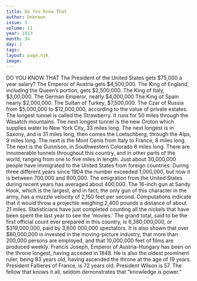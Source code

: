 ```yaml
---
title: Do You Know That
author: Unknown
issue: 5
volume: 11
year: 1913
month: 34
day: 2
tags:
layout: page.njk
image:
---
```

DO YOU KNOW THAT   The President of the United States gets $75,000 a year salary?    The Emperor of Austria gets $4,500,000.    The King of England, including the Queen’s portion, gets $2,500,000.    The King of Italy, $3,00,000.    The German Emperor, nearly $4,000,000    The King of Spain nearly $2,000,000.    The Sultan of Turkey, $7,500,000.    The Czar of Russia from $5,000,000 to $12,000,000, according to the value of private estates.    The longest tunnel is called the Strawberry. It runs for 50 miles through the Wasatch mountains. The next longest tunnel is the new Croton which supplies water to New York City, 33 miles long. The next longest is in Saxony, and is 31 miles long, then comes the Loetschberg, through the Alps, 9 miles long. The next is the Mont Cenis from Italy to France, 8 miles long. The next is the Gunnison, in Southwestern Colorado 6 miles long. There are innumerable tunnels throughout this country, and in other parts of the world, ranging from one to five miles in length. Just about 30,000,000 people have immigrated to the United States from foreign countries. During three different years since 1904 the number exceeded 1,000,000, but now it is between 700,000 and 800,000. The emigration from the United States during recent years has averaged about 400,000. The 16-inch gun at Sandy Hook, which is the largest, and in fact, the only gun of this character in the army, has a muzzle velocity of 2,150 feet per second. Computations indicate that it would throw a projectile weighing 2,400 pounds a distance of about 21 miles. Statisticians have just completed counting all the nickels that have been spent the last year to see the ‘movies.’ The grand total, said to be the first official count ever prepared in this country, is 6,380,000,000, or $319,000,000, paid by 3,600 000,000 spectators. It is also shown that over $80,000,000 is invested in the moving-picture industry, that more than 200,000 persons are employed, and that 10,000,000 feet of films are produced weekly. Francis Joseph, Emperor of Austria-Hungary has been on the throne longest, having acceded in 1848. He is also the oldest prominent ruler, being 83 years old, having ascended the throne at the age of 19 years. President Fallieres of France, is 72 years old. President Wilson is 57.       The fellow that knows it all, seldom demonstrates that “knowledge is power.” 


